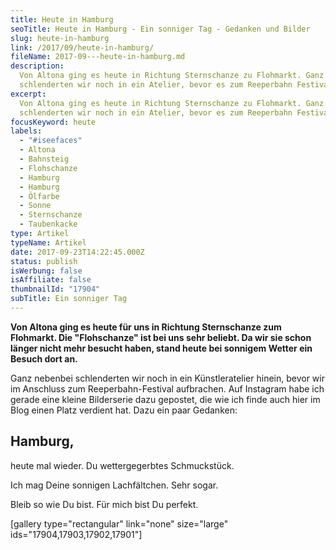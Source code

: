 ```yaml
---
title: Heute in Hamburg
seoTitle: Heute in Hamburg - Ein sonniger Tag - Gedanken und Bilder
slug: heute-in-hamburg
link: /2017/09/heute-in-hamburg/
fileName: 2017-09---heute-in-hamburg.md
description:
  Von Altona ging es heute in Richtung Sternschanze zu Flohmarkt. Ganz nebenbei
  schlenderten wir noch in ein Atelier, bevor es zum Reeperbahn Festival ging.
excerpt:
  Von Altona ging es heute in Richtung Sternschanze zu Flohmarkt. Ganz nebenbei
  schlenderten wir noch in ein Atelier, bevor es zum Reeperbahn Festival ging.
focusKeyword: heute
labels:
  - "#iseefaces"
  - Altona
  - Bahnsteig
  - Flohschanze
  - Hamburg
  - Hamburg
  - Ölfarbe
  - Sonne
  - Sternschanze
  - Taubenkacke
type: Artikel
typeName: Artikel
date: 2017-09-23T14:22:45.000Z
status: publish
isWerbung: false
isAffiliate: false
thumbnailId: "17904"
subTitle: Ein sonniger Tag
---
```


<strong>Von Altona ging es heute für uns in Richtung Sternschanze zum Flohmarkt.
Die "Flohschanze" ist bei uns sehr beliebt. Da wir sie schon länger nicht mehr
besucht haben, stand heute bei sonnigem Wetter ein Besuch dort an.</strong>

Ganz nebenbei schlenderten wir noch in ein Künstleratelier hinein, bevor wir im
Anschluss zum Reeperbahn-Festival aufbrachen. Auf Instagram habe ich gerade eine
kleine Bilderserie dazu gepostet, die wie ich finde auch hier im Blog einen
Platz verdient hat. Dazu ein paar Gedanken:

## Hamburg,

heute mal wieder. Du wettergegerbtes Schmuckstück.

Ich mag Deine sonnigen Lachfältchen. Sehr sogar.

Bleib so wie Du bist. Für mich bist Du perfekt.

[gallery type="rectangular" link="none" size="large"
ids="17904,17903,17902,17901"]

